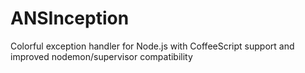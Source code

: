 ANSInception
============

Colorful exception handler for Node.js with CoffeeScript support and improved nodemon/supervisor compatibility